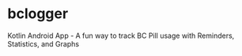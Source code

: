 # bclogger
Kotlin Android App - A fun way to track BC Pill usage with Reminders, Statistics, and Graphs
